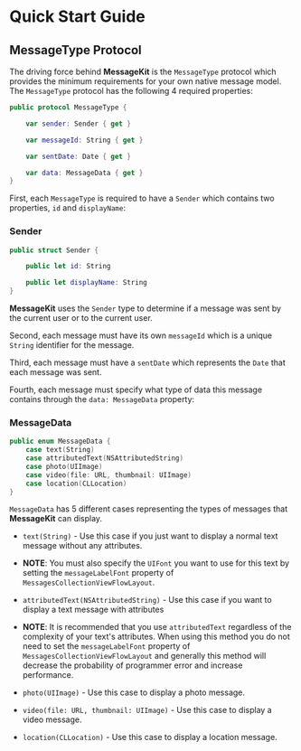# Quick Start Guide

## MessageType Protocol
The driving force behind **MessageKit** is the `MessageType` protocol which provides the minimum requirements for your own native message model. The `MessageType` protocol has the following 4 required properties:

```Swift
public protocol MessageType {

    var sender: Sender { get }

    var messageId: String { get }

    var sentDate: Date { get }

    var data: MessageData { get }
}
```
First, each `MessageType` is required to have a `Sender` which contains two properties, `id` and `displayName`:
### Sender
```Swift
public struct Sender {

    public let id: String

    public let displayName: String
}
```
**MessageKit** uses the `Sender` type to determine if a message was sent by the current user or to the current user.

Second, each message must have its own `messageId` which is a unique `String` identifier for the message.

Third, each message must have a `sentDate` which represents the `Date` that each message was sent.

Fourth, each message must specify what type of data this message contains through the `data: MessageData` property:
### MessageData

```Swift
public enum MessageData {
    case text(String)
    case attributedText(NSAttributedString)
    case photo(UIImage)
    case video(file: URL, thumbnail: UIImage)
    case location(CLLocation)
}
```
`MessageData` has 5 different cases representing the types of messages that **MessageKit** can display.

- `text(String)` - Use this case if you just want to display a normal text message without any attributes.
- **NOTE**: You must also specify the `UIFont` you want to use for this text by setting the `messageLabelFont` property of `MessagesCollectionViewFlowLayout`.

- `attributedText(NSAttributedString)` - Use this case if you want to display a text message with attributes
- **NOTE**: It is recommended that you use `attributedText` regardless of the complexity of your text's attributes. When using this method you do not need to set the `messageLabelFont` property of `MessagesCollectionViewFlowLayout` and generally this method will decrease the probability of programmer error and increase performance.

- `photo(UIImage)` - Use this case to display a photo message.


- `video(file: URL, thumbnail: UIImage)` - Use this case to display a video message.


- `location(CLLocation)` - Use this case to display a location message.




